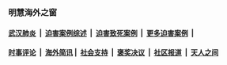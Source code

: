 
### 明慧海外之窗

####  [武汉肺炎](indexes/365.md?t=02152000) &nbsp;|&nbsp;  [迫害案例综述](indexes/328.md?t=02152000) &nbsp;|&nbsp; [迫害致死案例](indexes/277.md?t=02152000)  &nbsp;|&nbsp; [更多迫害案例](indexes/81.md?t=02152000)  &nbsp;|&nbsp; 
####  [时事评论](indexes/19.md?t=02152000) &nbsp;|&nbsp; [海外简讯](indexes/245.md?t=02152000)&nbsp;|&nbsp;  [社会支持](indexes/140.md?t=02152000) &nbsp;|&nbsp; [褒奖决议](indexes/282.md?t=02152000) &nbsp;|&nbsp; [社区报道](indexes/91.md?t=02152000)  &nbsp;|&nbsp; [天人之间](indexes/78.md?t=02152000) 

